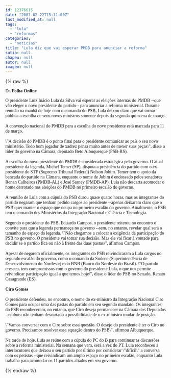 ```yaml
---
id: 12376615
date: "2007-02-22T15:11:00Z"
last_modified_at: null
tags:
  - "lula"
  - "reformas"
categories:
  - "noticias"
title: "Lula diz que vai esperar PMDB para anunciar a reforma"
sutia: null
chapeu: null
autor: null
imagem: null
---
```

{% raw %}
<p><P><FONT face=Verdana>Da<STRONG> Folha Online</STRONG></FONT></P></p>
<p><P><FONT face=Verdana>O presidente Luiz Inácio Lula da Silva vai esperar as eleições internas do PMDB --que vão eleger o novo presidente do partido-- para anunciar a reforma ministerial. Durante reunião na manhã de hoje com o comando do PSB, Lula deixou claro que vai tornar pública a escolha de seus novos ministros somente depois da segunda quinzena de março. <BR><BR>A convenção nacional do PMDB para a escolha do novo presidente está marcada para 11 de março.<BR><BR>\"A decisão do PMDB é o ponto final para o presidente comunicar ao país o seu novo ministério. Todo bom jogador de xadrez pensa muito antes de mexer suas peças\", disse o líder do governo na Câmara, deputado Beto Albuquerque (PSB-RS).<BR><BR>A escolha do novo presidente do PMDB é considerada estratégica pelo governo. O atual presidente da legenda, Michel Temer (SP), disputa a presidência do partido com o ex-presidente do STF (Supremo Tribunal Federal) Nelson Jobim. Temer tem o apoio da bancada do partido na Câmara, enquanto o nome de Jobim é endossado pelos senadores Renan Calheiros (PMDB-AL) e José Sarney (PMDB-AP). Lula não descarta acomodar o nome derrotado nas eleições do PMDB no primeiro escalão do governo.<BR><BR>A reunião de Lula com a cúpula do PSB durou quase quatro horas, mas os integrantes do partido negaram que tenham pedido cargos ao presidente --apenas deixaram claro que o PSB quer manter o espaço que ocupa no primeiro escalão do governo. Atualmente, o PSB tem o comando dos Ministérios da Integração Nacional e Ciência e Tecnologia.<BR><BR>Segundo o presidente do PSB, Eduardo Campos, o presidente reiterou no encontro o convite para que a legenda permaneça no governo --sem, no entanto, revelar qual será o tamanho do espaço da legenda. \"Não chegamos a colocar a exigência da participação do PSB no governo. O presidente vai tomar sua decisão. Mas ele vai ficar à vontade para decidir se o partido fica ou não à frente das duas pastas\", afirmou Campos.<BR><BR>Apesar de negarem oficialmente, os integrantes do PSB reivindicaram a Lula cargos no segundo escalão do governo, como o comando da Sudene (Superintendência de Desenvolvimento do Nordeste) e do BNB (Banco do Nordeste do Brasil). \"O partido cresceu, tem compromissos com o governo do presidente Lula, o que nos permite reivindicar participação igual a que temos hoje\", disse o líder do PSB no Senado, Renato Casagrande (ES).<BR><BR><B>Ciro Gomes</B><BR><BR>O presidente defendeu, no encontro, o nome do ex-ministro da Integração Nacional Ciro Gomes para ocupar uma das pastas do partido em seu segundo mandato. Os integrantes do PSB reconheceram, no entanto, que Ciro deseja permanecer na Câmara dos Deputados --embora não tenham descartado a possibilidade de o ex-ministro mudar de posição. <BR><BR>\"Vamos conversar com o Ciro sobre essa questão. O desejo do presidente é ter o Ciro no governo. Precisamos resolver essa equação dentro do PSB\", afirmou Albuquerque.<BR><BR>Na tarde de hoje, Lula se reúne com a cúpula do PC do B para continuar as discussões sobre a reforma ministerial. Na semana que vem, será a vez do PT. Lula reconheceu a interlocutores que deixou o seu partido por último por considerar \"difícil\" a conversa com os petistas --que reivindicam um amplo espaço no primeiro escalão, enquanto Lula trabalha para acomodar os 11 partidos aliados em seu governo.</FONT><BR></P> </p>
{% endraw %}